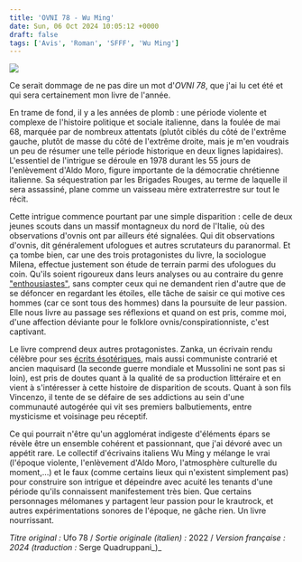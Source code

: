 ```yaml
---
title: 'OVNI 78 - Wu Ming'
date: Sun, 06 Oct 2024 10:05:12 +0000
draft: false
tags: ['Avis', 'Roman', 'SFFF', 'Wu Ming']
---
```


![](https://carnetslunaires.wordpress.com/wp-content/uploads/2024/09/wuming-couv.png?w=621)

Ce serait dommage de ne pas dire un mot d'_OVNI 78_, que j'ai lu cet été et qui sera certainement mon livre de l'année.

En trame de fond, il y a les années de plomb : une période violente et complexe de l'histoire politique et sociale italienne, dans la foulée de mai 68, marquée par de nombreux attentats (plutôt ciblés du côté de l'extrême gauche, plutôt de masse du côté de l'extrême droite, mais je m'en voudrais un peu de résumer une telle période historique en deux lignes lapidaires).  L'essentiel de l'intrigue se déroule en 1978 durant les 55 jours de l'enlèvement d'Aldo Moro, figure importante de la démocratie chrétienne italienne. Sa séquestration par les Brigades Rouges, au terme de laquelle il sera assassiné, plane comme un vaisseau mère extraterrestre sur tout le récit.

Cette intrigue commence pourtant par une simple disparition : celle de deux jeunes scouts dans un massif montagneux du nord de l'Italie, où des observations d'ovnis ont par ailleurs été signalées. Qui dit observations d'ovnis, dit généralement ufologues et autres scrutateurs du paranormal. Et ça tombe bien, car une des trois protagonistes du livre, la sociologue Milena, effectue justement son étude de terrain parmi des ufologues du coin. Qu'ils soient rigoureux dans leurs analyses ou au contraire du genre ["enthousiastes"](https://i.kym-cdn.com/photos/images/original/000/183/103/alens.jpg), sans compter ceux qui ne demandent rien d'autre que de se défoncer en regardant les étoiles, elle tâche de saisir ce qui motive ces hommes (car ce sont tous des hommes) dans la poursuite de leur passion. Elle nous livre au passage ses réflexions et quand on est pris, comme moi, d'une affection déviante pour le folklore ovnis/conspirationniste, c'est captivant.

Le livre comprend deux autres protagonistes. Zanka, un écrivain rendu célèbre pour ses [écrits ésotériques](https://i.kym-cdn.com/photos/images/original/000/183/103/alens.jpg), mais aussi communiste contrarié et ancien maquisard (la seconde guerre mondiale et Mussolini ne sont pas si loin), est pris de doutes quant à la qualité de sa production littéraire et en vient à s'intéresser à cette histoire de disparition de scouts. Quant à son fils Vincenzo, il tente de se défaire de ses addictions au sein d'une communauté autogérée qui vit ses premiers balbutiements, entre mysticisme et voisinage peu réceptif.

Ce qui pourrait n'être qu'un agglomérat indigeste d'éléments épars se révèle être un ensemble cohérent et passionnant, que j'ai dévoré avec un appétit rare. Le collectif d'écrivains italiens Wu Ming y mélange le vrai (l'époque violente, l'enlèvement d'Aldo Moro, l'atmosphère culturelle du moment,...) et le faux (comme certains lieux qui n'existent simplement pas) pour construire son intrigue et dépeindre avec acuité les tenants d'une période qu'ils connaissent manifestement très bien. Que certains personnages mélomanes y partagent leur passion pour le krautrock, et autres expérimentations sonores de l'époque, ne gâche rien. Un livre nourrissant.

_Titre original :_ Ufo 78 / _Sortie originale (italien) :_ 2022 / _Version française : 2024 (traduction :_ Serge Quadruppani_)_